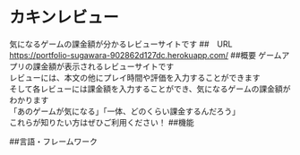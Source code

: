 # カキンレビュー
気になるゲームの課金額が分かるレビューサイトです
##　URL
https://portfolio-sugawara-902862d127dc.herokuapp.com/
##概要
ゲームアプリの課金額が表示されるレビューサイトです<br>
レビューには、本文の他にプレイ時間や評価を入力することができます<br>
そして各レビューには課金額を入力することができ、気になるゲームの課金額がわかります<br>
「あのゲームが気になる」「一体、どのくらい課金するんだろう」<br>
これらが知りたい方はぜひご利用ください！
##機能

##言語・フレームワーク

